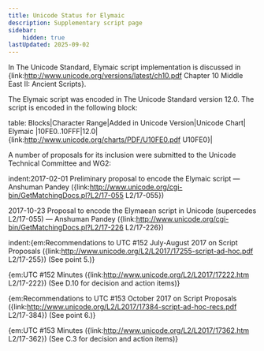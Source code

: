 ```yaml
---
title: Unicode Status for Elymaic
description: Supplementary script page
sidebar:
    hidden: true
lastUpdated: 2025-09-02
---
```


In The Unicode Standard, Elymaic script implementation is discussed in {link:http://www.unicode.org/versions/latest/ch10.pdf Chapter 10 Middle East II: Ancient Scripts}.

[comment]: # (end of intro)

[comment]: # (start of blocks)

The Elymaic script was encoded in The Unicode Standard version 12.0. The script is encoded in the following block:

table:
Blocks|Character Range|Added in Unicode Version|Unicode Chart|
Elymaic |10FE0..10FFF|12.0|{link:http://www.unicode.org/charts/PDF/U10FE0.pdf U10FE0}|

[comment]: # (end of blocks)

[comment]: # (start of chars)



[comment]: # (end of chars)

[comment]: # (start of rest)

A number of proposals for its inclusion were submitted to the Unicode Technical Committee and WG2:

indent:2017-02-01 Preliminary proposal to encode the Elymaic script — Anshuman Pandey ({link:http://www.unicode.org/cgi-bin/GetMatchingDocs.pl?L2/17-055 L2/17-055})

2017-10-23 Proposal to encode the Elymaean script in Unicode (supercedes L2/17-055) — Anshuman Pandey ({link:http://www.unicode.org/cgi-bin/GetMatchingDocs.pl?L2/17-226 L2/17-226})

indent:{em:Recommendations to UTC #152 July-August 2017 on Script Proposals ({link:http://www.unicode.org/L2/L2017/17255-script-ad-hoc.pdf L2/17-255}) (See point 5.)}

{em:UTC #152 Minutes ({link:http://www.unicode.org/L2/L2017/17222.htm L2/17-222}) (See D.10 for decision and action items)}

{em:Recommendations to UTC #153 October 2017 on Script Proposals ({link:http://www.unicode.org/L2/L2017/17384-script-ad-hoc-recs.pdf L2/17-384}) (See point 6.)}

{em:UTC #153 Minutes ({link:http://www.unicode.org/L2/L2017/17362.htm L2/17-362}) (See C.3 for decision and action items)}
